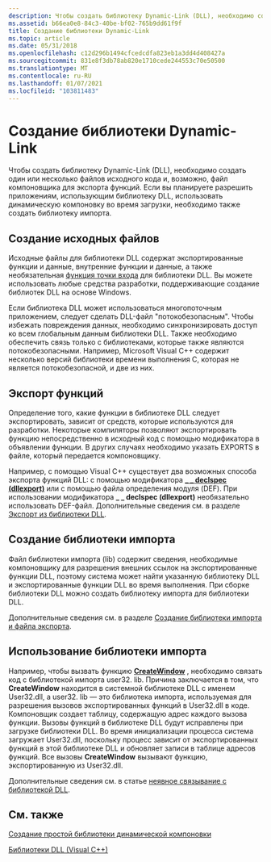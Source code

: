 ```yaml
---
description: Чтобы создать библиотеку Dynamic-Link (DLL), необходимо создать один или несколько файлов исходного кода и, возможно, файл компоновщика для экспорта функций.
ms.assetid: b66ea0e8-84c3-40be-bf02-765b9dd61f9f
title: Создание библиотеки Dynamic-Link
ms.topic: article
ms.date: 05/31/2018
ms.openlocfilehash: c12d296b1494cfcedcdfa823eb1a3dd4d408427a
ms.sourcegitcommit: 831e8f3db78ab820e1710cede244553c70e50500
ms.translationtype: MT
ms.contentlocale: ru-RU
ms.lasthandoff: 01/07/2021
ms.locfileid: "103811483"
---
```

# <a name="dynamic-link-library-creation"></a>Создание библиотеки Dynamic-Link

Чтобы создать библиотеку Dynamic-Link (DLL), необходимо создать один или несколько файлов исходного кода и, возможно, файл компоновщика для экспорта функций. Если вы планируете разрешить приложениям, использующим библиотеку DLL, использовать динамическую компоновку во время загрузки, необходимо также создать библиотеку импорта.

## <a name="creating-source-files"></a>Создание исходных файлов

Исходные файлы для библиотеки DLL содержат экспортированные функции и данные, внутренние функции и данные, а также необязательная [функция точки входа](dynamic-link-library-entry-point-function.md) для библиотеки DLL. Вы можете использовать любые средства разработки, поддерживающие создание библиотек DLL на основе Windows.

Если библиотека DLL может использоваться многопоточным приложением, следует сделать DLL-файл "потокобезопасным". Чтобы избежать повреждения данных, необходимо синхронизировать доступ ко всем глобальным данным библиотеки DLL. Также необходимо обеспечить связь только с библиотеками, которые также являются потокобезопасными. Например, Microsoft Visual C++ содержит несколько версий библиотеки времени выполнения C, которая не является потокобезопасной, и две из них.

## <a name="exporting-functions"></a>Экспорт функций

Определение того, какие функции в библиотеке DLL следует экспортировать, зависит от средств, которые используются для разработки. Некоторые компиляторы позволяют экспортировать функцию непосредственно в исходный код с помощью модификатора в объявлении функции. В других случаях необходимо указать EXPORTS в файле, который передается компоновщику.

Например, с помощью Visual C++ существует два возможных способа экспорта функций DLL: с помощью модификатора [**\_ \_ declspec (dllexport)**](https://msdn.microsoft.com/library/3y1sfaz2(v=VS.71).aspx) или с помощью файла определения модуля (DEF). При использовании модификатора **\_ \_ declspec (dllexport)** необязательно использовать DEF-файл. Дополнительные сведения см. в разделе [Экспорт из библиотеки DLL](/cpp/build/exporting-from-a-dll?view=vs-2019).

## <a name="creating-an-import-library"></a>Создание библиотеки импорта

Файл библиотеки импорта (lib) содержит сведения, необходимые компоновщику для разрешения внешних ссылок на экспортированные функции DLL, поэтому система может найти указанную библиотеку DLL и экспортированные функции DLL во время выполнения. При сборке библиотеки DLL можно создать библиотеку импорта для библиотеки DLL.

Дополнительные сведения см. в разделе [Создание библиотеки импорта и файла экспорта](/cpp/build/reference/building-an-import-library-and-export-file?view=vs-2019).

## <a name="using-an-import-library"></a>Использование библиотеки импорта

Например, чтобы вызвать функцию [**CreateWindow**](/windows/win32/api/winuser/nf-winuser-createwindowa) , необходимо связать код с библиотекой импорта user32. lib. Причина заключается в том, что **CreateWindow** находится в системной библиотеке DLL с именем User32.dll, а user32. lib — это библиотека импорта, используемая для разрешения вызовов экспортированных функций в User32.dll в коде. Компоновщик создает таблицу, содержащую адрес каждого вызова функции. Вызовы функций в библиотеке DLL будут исправлены при загрузке библиотеки DLL. Во время инициализации процесса система загружает User32.dll, поскольку процесс зависит от экспортированных функций в этой библиотеке DLL и обновляет записи в таблице адресов функций. Все вызовы **CreateWindow** вызывают функцию, экспортированную из User32.dll.

Дополнительные сведения см. в статье [неявное связывание с библиотекой DLL](/previous-versions/d14wsce5(v=vs.140)).

## <a name="related-topics"></a>См. также

<dl> <dt>

[Создание простой библиотеки динамической компоновки](creating-a-simple-dynamic-link-library.md)
</dt> <dt>

[Библиотеки DLL (Visual C++)](/cpp/build/dlls-in-visual-cpp?view=vs-2019)
</dt> </dl>

 

 

